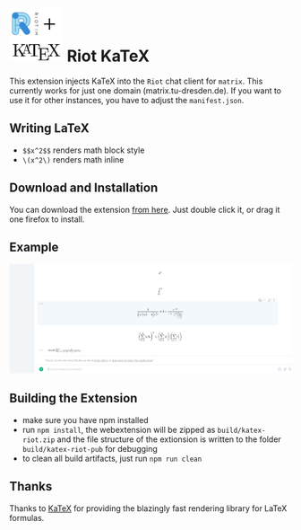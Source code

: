 # ![Icon](icons/icon.png) Riot KaTeX

This extension injects KaTeX into the `Riot` chat client for
`matrix`. This currently works for just one domain
(matrix.tu-dresden.de). If you want to use it for other instances, you
have to adjust the `manifest.json`.

## Writing LaTeX
 - `$$x^2$$` renders math block style
 - `\(x^2\)` renders math inline


## Download and Installation
You can download the extension [from
here](https://github.com/vale981/riot-katex/releases/latest). Just
double click it, or drag it one firefox to install.

## Example
![Example](example.png)

## Building the Extension
 - make sure you have npm installed
 - run `npm install`, the webextension will be zipped as
   `build/katex-riot.zip` and the file structure of the extionsion is
   written to the folder `build/katex-riot-pub` for debugging
 - to clean all build artifacts, just run `npm run clean`

## Thanks
Thanks to [KaTeX](https://katex.org/) for providing the blazingly fast
rendering library for LaTeX formulas.
